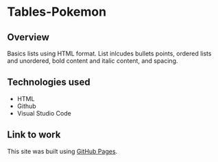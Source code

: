 # Tables-Pokemon

## Overview
Basics lists using HTML format. List inlcudes bullets points, ordered lists and unordered, bold content and italic content, and spacing.


## Technologies used
* HTML
* Github
* Visual Studio Code


## Link to work
This site was built using [GitHub Pages]().
